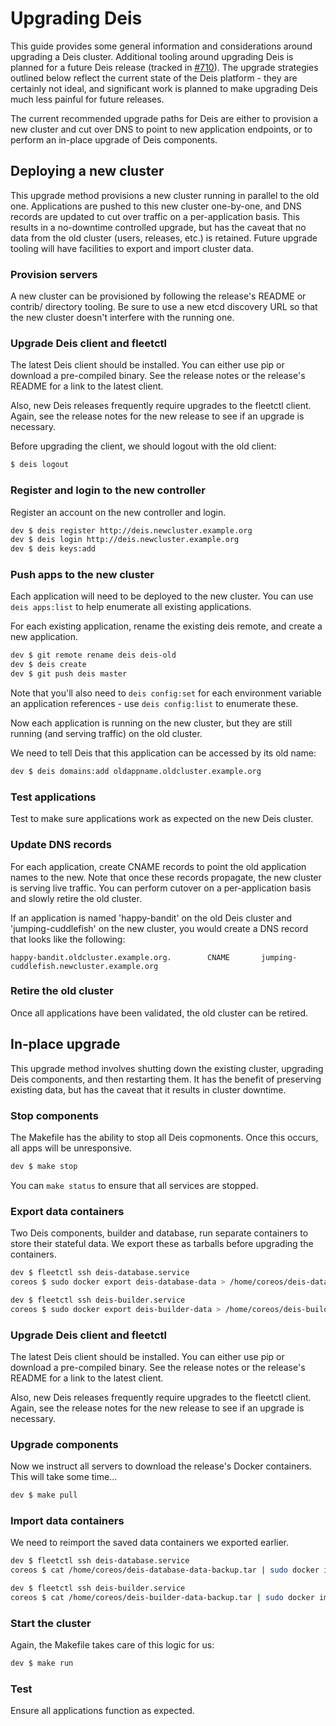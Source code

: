 # Upgrading Deis

This guide provides some general information and considerations around upgrading a Deis cluster.
Additional tooling around upgrading Deis is planned for a future Deis release
(tracked in [#710](https://github.com/deis/deis/issues/710)). The upgrade strategies outlined below
reflect the current state of the Deis platform -
they are certainly not ideal, and significant work is planned to make upgrading Deis much less
painful for future releases.

The current recommended upgrade paths for Deis are either to provision a new cluster and cut over
DNS to point to new application endpoints, or to perform an in-place upgrade of Deis components.

## Deploying a new cluster

This upgrade method provisions a new cluster running in parallel to the old one. Applications are
pushed to this new cluster one-by-one, and DNS records are updated to cut over traffic on a
per-application basis. This results in a no-downtime controlled upgrade, but has the caveat that no
data from the old cluster (users, releases, etc.) is retained. Future upgrade tooling will have
facilities to export and import cluster data.

### Provision servers
A new cluster can be provisioned by following the release's README or contrib/ directory tooling.
Be sure to use a new etcd discovery URL so that the new cluster doesn't interfere with the running one.

### Upgrade Deis client and fleetctl
The latest Deis client should be installed. You can either use pip or download a pre-compiled binary.
See the release notes or the release's README for a link to the latest client.

Also, new Deis releases frequently require upgrades to the fleetctl client. Again, see the release
notes for the new release to see if an upgrade is necessary.

Before upgrading the client, we should logout with the old client:
```bash
$ deis logout
```

### Register and login to the new controller
Register an account on the new controller and login.
```bash
dev $ deis register http://deis.newcluster.example.org
dev $ deis login http://deis.newcluster.example.org
dev $ deis keys:add
```

### Push apps to the new cluster
Each application will need to be deployed to the new cluster. You can use `deis apps:list` to help
enumerate all existing applications.

For each existing application, rename the existing deis remote, and create a new application.
```bash
dev $ git remote rename deis deis-old
dev $ deis create
dev $ git push deis master
```

Note that you'll also need to `deis config:set` for each environment variable an application
references - use `deis config:list` to enumerate these.

Now each application is running on the new cluster, but they are still running (and serving traffic)
on the old cluster.

We need to tell Deis that this application can be accessed by its old name:

```bash
dev $ deis domains:add oldappname.oldcluster.example.org
```

### Test applications
Test to make sure applications work as expected on the new Deis cluster.

### Update DNS records
For each application, create CNAME records to point the old application names to the new. Note that
once these records propagate, the new cluster is serving live traffic. You can perform cutover on a
per-application basis and slowly retire the old cluster.

If an application is named 'happy-bandit' on the old Deis cluster and 'jumping-cuddlefish' on the
new cluster, you would create a DNS record that looks like the following:

```
happy-bandit.oldcluster.example.org.        CNAME       jumping-cuddlefish.newcluster.example.org
```

### Retire the old cluster
Once all applications have been validated, the old cluster can be retired.

## In-place upgrade

This upgrade method involves shutting down the existing cluster, upgrading Deis components, and then
restarting them. It has the benefit of preserving existing data, but has the caveat that it results
in cluster downtime.

### Stop components
The Makefile has the ability to stop all Deis copmonents. Once this occurs, all apps will
be unresponsive.
```bash
dev $ make stop
```

You can ```make status``` to ensure that all services are stopped.

### Export data containers
Two Deis components, builder and database, run separate containers to store their stateful data.
We export these as tarballs before upgrading the containers.
```bash
dev $ fleetctl ssh deis-database.service
coreos $ sudo docker export deis-database-data > /home/coreos/deis-database-data-backup.tar
```

```bash
dev $ fleetctl ssh deis-builder.service
coreos $ sudo docker export deis-builder-data > /home/coreos/deis-builder-data-backup.tar
```

### Upgrade Deis client and fleetctl
The latest Deis client should be installed. You can either use pip or download a pre-compiled binary.
See the release notes or the release's README for a link to the latest client.

Also, new Deis releases frequently require upgrades to the fleetctl client. Again, see the
release notes for the new release to see if an upgrade is necessary.

### Upgrade components
Now we instruct all servers to download the release's Docker containers. This will take some time...
```bash
dev $ make pull
```

### Import data containers
We need to reimport the saved data containers we exported earlier.
```bash
dev $ fleetctl ssh deis-database.service
coreos $ cat /home/coreos/deis-database-data-backup.tar | sudo docker import - deis-database-data
```

```bash
dev $ fleetctl ssh deis-builder.service
coreos $ cat /home/coreos/deis-builder-data-backup.tar | sudo docker import - deis-builder-data
```

### Start the cluster
Again, the Makefile takes care of this logic for us:
```bash
dev $ make run
```

### Test
Ensure all applications function as expected.

